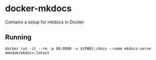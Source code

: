 # docker-mkdocs
Contains a setup for mkdocs in Docker

## Running

```
docker run -it --rm -p 80:8000 -v ${PWD}:/docs --name mkdocs-serve mmedum/mkdocs:latest
```
